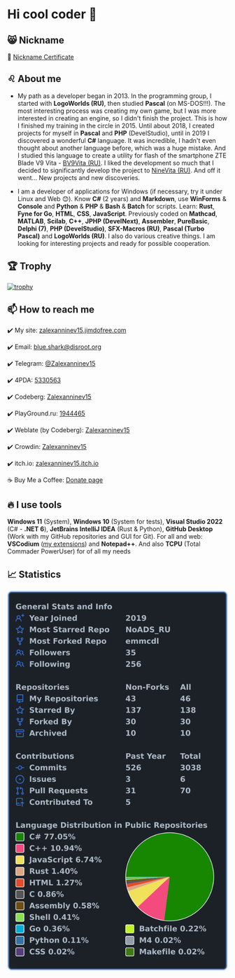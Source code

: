 # Hi cool coder 🤘

## 😸 Nickname

  👤 [Nickname Certificate](https://mynickname.com/en/Zalexanninev15)
  
## ♌ About me

- My path as a developer began in 2013. In the programming group, I started with **LogoWorlds (RU)**, then studied **Pascal** (on MS-DOS!!!). The most interesting process was creating my own game, but I was more interested in creating an engine, so I didn't finish the project. This is how I finished my training in the circle in 2015. Until about 2018, I created projects for myself in **Pascal** and **PHP** (DevelStudio), until in 2019 I discovered a wonderful **C#** language. It was incredible, I hadn't even thought about another language before, which was a huge mistake. And I studied this language to create a utility for flash of the smartphone ZTE Blade V9 Vita - [BV9Vita (RU)](https://4pda.to/forum/index.php?showtopic=952274&view=findpost&p=88382383). I liked the development so much that I decided to significantly develop the project to [NineVita (RU)](https://4pda.to/forum/index.php?showtopic=952274&view=findpost&p=91409816). And off it went... New projects and new discoveries. 

- I am a developer of applications for Windows (if necessary, try it under Linux and Web 😊). Know **C#** (2 years) and **Markdown**, use **WinForms** & **Console** and **Python** & **PHP** & **Bash** & **Batch** for scripts. Learn: **Rust**, **Fyne for Go**, **HTML**, **CSS**, **JavaScript**. Previously coded on **Mathcad**, **MATLAB**, **Scilab**, **C++**, **JPHP (DevelNext)**, **Assembler**, **PureBasic**, **Delphi (7)**, **PHP (DevelStudio)**, **SFX-Macros (RU)**, **Pascal (Turbo Pascal)** and **LogoWorlds (RU)**. I also do various creative things. I am looking for interesting projects and ready for possible cooperation.

## 🏆 Trophy

[![trophy](https://github-profile-trophy.vercel.app/?username=Zalexanninev15&theme=algolia&margin-w=7&margin-h=7&rank=A,AAA,AA,B,BB,BBB,SECRET&row=2&column=3)](https://github.com/Zalexanninev15/github-profile-trophy)

## 📫 How to reach me

  ✔️ My site: [zalexanninev15.jimdofree.com](https://zalexanninev15.jimdofree.com)

  ✔️ Email: [blue.shark@disroot.org](mailto:blue.shark@disroot.org)
  
  ✔️ Telegram: [@Zalexanninev15](https://t.me/Zalexanninev15)
  
  ✔️ 4PDA: [5330563](https://4pda.ru/forum/index.php?showuser=5330563)

  ✔️ Codeberg: [Zalexanninev15](https://codeberg.org/Zalexanninev15)

  ✔️ PlayGround.ru: [1944465](https://users.playground.ru/1944465)

  ✔️ Weblate (by Codeberg): [Zalexanninev15](https://translate.codeberg.org/user/Zalexanninev15)
  
  ✔️ Crowdin: [Zalexanninev15](https://crowdin.com/profile/Zalexanninev15) 

  ✔️ itch.io: [zalexanninev15.itch.io](https://zalexanninev15.itch.io)

  ☕ Buy Me a Coffee: [Donate page](https://zalexanninev15.jimdofree.com/buy-me-a-coffee)

## 🔥 I use tools

**Windows 11** (System), **Windows 10** (System for tests), **Visual Studio 2022** (C# - **.NET 6**), **JetBrains IntelliJ IDEA** (Rust & Python), **GitHub Desktop** (Work with my GitHub repositories and GUI for Git). For all and web: **VSCodium** ([my extensions](https://gist.github.com/Zalexanninev15/4bac79da50c7f4cdefa0424d583d60e8)) and **Notepad++**. And also **TCPU** (Total Commader PowerUser) for of all my needs

## 📈 Statistics

![My user statistics](images/userstats.svg)
